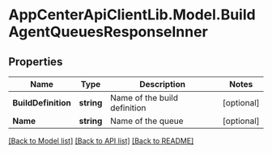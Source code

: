 # AppCenterApiClientLib.Model.BuildAgentQueuesResponseInner
## Properties

Name | Type | Description | Notes
------------ | ------------- | ------------- | -------------
**BuildDefinition** | **string** | Name of the build definition | [optional] 
**Name** | **string** | Name of the queue | [optional] 

[[Back to Model list]](../README.md#documentation-for-models) [[Back to API list]](../README.md#documentation-for-api-endpoints) [[Back to README]](../README.md)

